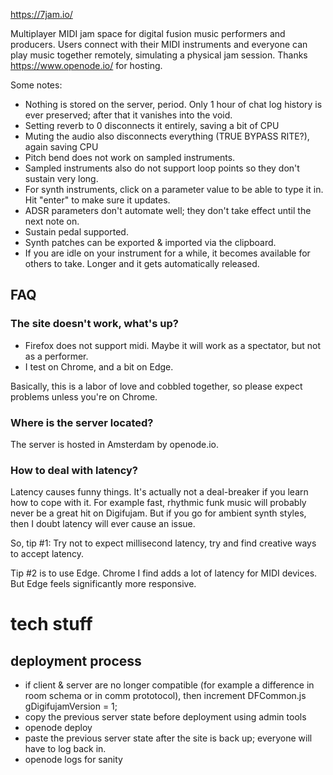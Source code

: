 https://7jam.io/

Multiplayer MIDI jam space for digital fusion music performers and producers. Users connect with their MIDI instruments and everyone can play music together remotely, simulating a physical jam session. Thanks https://www.openode.io/ for hosting.

Some notes:

- Nothing is stored on the server, period. Only 1 hour of chat log history is ever preserved; after that it vanishes into the void.
- Setting reverb to 0 disconnects it entirely, saving a bit of CPU
- Muting the audio also disconnects everything (TRUE BYPASS RITE?), again saving CPU
- Pitch bend does not work on sampled instruments.
- Sampled instruments also do not support loop points so they don't sustain very long.
- For synth instruments, click on a parameter value to be able to type it in. Hit "enter" to make sure it updates.
- ADSR parameters don't automate well; they don't take effect until the next note on.
- Sustain pedal supported.
- Synth patches can be exported & imported via the clipboard.
- If you are idle on your instrument for a while, it becomes available for others to take. Longer and it gets automatically released.

## FAQ

### The site doesn't work, what's up?

- Firefox does not support midi. Maybe it will work as a spectator, but not as a performer.
- I test on Chrome, and a bit on Edge.

Basically, this is a labor of love and cobbled together, so please expect problems unless you're on Chrome.

### Where is the server located?

The server is hosted in Amsterdam by openode.io.

### How to deal with latency?

Latency causes funny things. It's actually not a deal-breaker if you learn how to cope with it. For example fast, rhythmic funk music will probably never be a great hit on Digifujam. But if you go for ambient synth styles, then I doubt latency will ever cause an issue.

So, tip #1: Try not to expect millisecond latency, try and find creative ways to accept latency.

Tip #2 is to use Edge. Chrome I find adds a lot of latency for MIDI devices. But Edge feels significantly more responsive.



# tech stuff

## deployment process

- if client & server are no longer compatible (for example a difference in room schema or in comm prototocol), then increment DFCommon.js  gDigifujamVersion = 1;
- copy the previous server state before deployment using admin tools
- openode deploy
- paste the previous server state after the site is back up; everyone will have to log back in.
- openode logs for sanity

